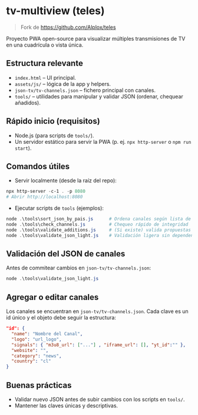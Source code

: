 # tv-multiview (teles)

> Fork de https://github.com/Alplox/teles

Proyecto PWA open-source para visualizar múltiples transmisiones de TV en una cuadrícula o vista única.

## Estructura relevante

- `index.html` – UI principal.
- `assets/js/` – lógica de la app y helpers.
- `json-tv/tv-channels.json` – fichero principal con canales.
- `tools/` – utilidades para manipular y validar JSON (ordenar, chequear añadidos).

## Rápido inicio (requisitos)

- Node.js (para scripts de `tools/`).
- Un servidor estático para servir la PWA (p. ej. `npx http-server` o `npm run start`).

## Comandos útiles

- Servir localmente (desde la raíz del repo):

```powershell
npx http-server -c-1 . -p 8080
# Abrir http://localhost:8080
```

- Ejecutar scripts de `tools` (ejemplos):

```powershell
node .\tools\sort_json_by_pais.js      # Ordena canales según lista de países
node .\tools\check_channels.js         # Chequeo rápido de integridad
node .\tools\validate_additions.js     # (Si existe) valida propuestas de nuevos canales
node .\tools\validate_json_light.js    # Validación ligera sin dependencias
```

## Validación del JSON de canales

Antes de commitear cambios en `json-tv/tv-channels.json`:

```powershell
node .\tools\validate_json_light.js
```

## Agregar o editar canales

Los canales se encuentran en `json-tv/tv-channels.json`. Cada clave es un id único y el objeto debe seguir la estructura:

```json
"id": {
  "name": "Nombre del Canal",
  "logo": "url_logo",
  "signals": { "m3u8_url": ["..."] , "iframe_url": [], "yt_id":"" },
  "website": "",
  "category": "news",
  "country": "cl"
}
```

## Buenas prácticas

- Validar nuevo JSON antes de subir cambios con los scripts en `tools/`.
- Mantener las claves únicas y descriptivas.
